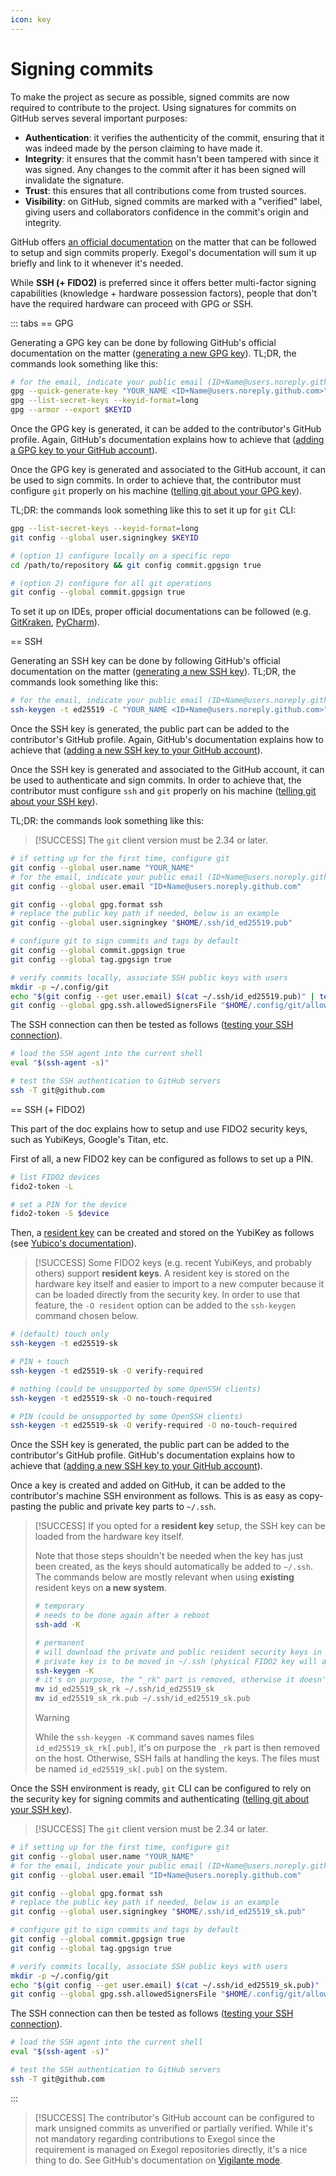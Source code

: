 ```yaml
---
icon: key
---
```


# Signing commits

To make the project as secure as possible, signed commits are now required to contribute to the project. Using signatures for commits on GitHub serves several important purposes:

- **Authentication**: it verifies the authenticity of the commit, ensuring that it was indeed made by the person claiming to have made it.
- **Integrity**: it ensures that the commit hasn't been tampered with since it was signed. Any changes to the commit after it has been signed will invalidate the signature.
- **Trust**: this ensures that all contributions come from trusted sources.
- **Visibility**: on GitHub, signed commits are marked with a "verified" label, giving users and collaborators confidence in the commit's origin and integrity.

GitHub offers [an official documentation](https://docs.github.com/fr/authentication/managing-commit-signature-verification/signing-commits) on the matter that can be followed to setup and sign commits properly. Exegol's documentation will sum it up briefly and link to it whenever it's needed.

While **SSH (+ FIDO2)** is preferred since it offers better multi-factor signing capabilities (knowledge + hardware possession factors), people that don't have the required hardware can proceed with GPG or SSH.

::: tabs
== GPG

Generating a GPG key can be done by following GitHub's official documentation on the matter ([generating a new GPG key](https://docs.github.com/en/authentication/managing-commit-signature-verification/generating-a-new-gpg-key)). TL;DR, the commands look something like this:

```bash
# for the email, indicate your public email (ID+Name@users.noreply.github.com) from https://github.com/settings/emails
gpg --quick-generate-key "YOUR_NAME <ID+Name@users.noreply.github.com>" ed25519 sign 0
gpg --list-secret-keys --keyid-format=long
gpg --armor --export $KEYID
```

Once the GPG key is generated, it can be added to the contributor's GitHub profile. Again, GitHub's documentation explains how to achieve that ([adding a GPG key to your GitHub account](https://docs.github.com/en/authentication/managing-commit-signature-verification/adding-a-gpg-key-to-your-github-account)).

Once the GPG key is generated and associated to the GitHub account, it can be used to sign commits. In order to achieve that, the contributor must configure `git` properly on his machine ([telling git about your GPG key](https://docs.github.com/en/authentication/managing-commit-signature-verification/telling-git-about-your-signing-key)).

TL;DR: the commands look something like this to set it up for `git` CLI:

```bash
gpg --list-secret-keys --keyid-format=long
git config --global user.signingkey $KEYID

# (option 1) configure locally on a specific repo
cd /path/to/repository && git config commit.gpgsign true

# (option 2) configure for all git operations
git config --global commit.gpgsign true
```

To set it up on IDEs, proper official documentations can be followed (e.g. [GitKraken](https://help.gitkraken.com/gitkraken-client/commit-signing-with-gpg/#configure-gpg-in-gitkraken), [PyCharm](https://www.jetbrains.com/help/pycharm/set-up-GPG-commit-signing.html#enable-commit-signing)).

== SSH

Generating an SSH key can be done by following GitHub's official documentation on the matter ([generating a new SSH key](https://docs.github.com/en/authentication/connecting-to-github-with-ssh/generating-a-new-ssh-key-and-adding-it-to-the-ssh-agent)). TL;DR, the commands look something like this:

```bash
# for the email, indicate your public email (ID+Name@users.noreply.github.com) from https://github.com/settings/emails
ssh-keygen -t ed25519 -C "YOUR_NAME <ID+Name@users.noreply.github.com>"
```

Once the SSH key is generated, the public part can be added to the contributor's GitHub profile. Again, GitHub's documentation explains how to achieve that ([adding a new SSH key to your GitHub account](https://docs.github.com/en/authentication/connecting-to-github-with-ssh/adding-a-new-ssh-key-to-your-github-account)).

Once the SSH key is generated and associated to the GitHub account, it can be used to authenticate and sign commits. In order to achieve that, the contributor must configure `ssh` and `git` properly on his machine ([telling git about your SSH key](https://docs.github.com/en/authentication/managing-commit-signature-verification/telling-git-about-your-signing-key#telling-git-about-your-ssh-key)).

TL;DR: the commands look something like this:

>[!SUCCESS]
> The `git` client version must be 2.34 or later.

```bash
# if setting up for the first time, configure git
git config --global user.name "YOUR_NAME"
# for the email, indicate your public email (ID+Name@users.noreply.github.com) from https://github.com/settings/emails
git config --global user.email "ID+Name@users.noreply.github.com"

git config --global gpg.format ssh
# replace the public key path if needed, below is an example
git config --global user.signingkey "$HOME/.ssh/id_ed25519.pub"

# configure git to sign commits and tags by default
git config --global commit.gpgsign true
git config --global tag.gpgsign true

# verify commits locally, associate SSH public keys with users
mkdir -p ~/.config/git
echo "$(git config --get user.email) $(cat ~/.ssh/id_ed25519.pub)" | tee ~/.config/git/allowed_signers
git config --global gpg.ssh.allowedSignersFile "$HOME/.config/git/allowed_signers"
```

The SSH connection can then be tested as follows ([testing your SSH connection](https://docs.github.com/en/authentication/connecting-to-github-with-ssh/testing-your-ssh-connection)).

```bash
# load the SSH agent into the current shell
eval "$(ssh-agent -s)"

# test the SSH authentication to GitHub servers
ssh -T git@github.com
```

== SSH (+ FIDO2)

This part of the doc explains how to setup and use FIDO2 security keys, such as YubiKeys, Google's Titan, etc.

First of all, a new FIDO2 key can be configured as follows to set up a PIN.

```bash
# list FIDO2 devices
fido2-token -L

# set a PIN for the device
fido2-token -S $device
```

Then, a [resident key](https://developers.yubico.com/WebAuthn/WebAuthn_Developer_Guide/Resident_Keys.html) can be created and stored on the YubiKey as follows (see [Yubico's documentation](https://www.yubico.com/blog/github-now-supports-ssh-security-keys/)).

>[!SUCCESS]
> Some FIDO2 keys (e.g. recent YubiKeys, and probably others) support **resident keys**. A resident key is stored on the hardware key itself and easier to import to a new computer because it can be loaded directly from the security key. In order to use that feature, the `-O resident` option can be added to the `ssh-keygen` command chosen below.

```bash
# (default) touch only
ssh-keygen -t ed25519-sk

# PIN + touch
ssh-keygen -t ed25519-sk -O verify-required

# nothing (could be unsupported by some OpenSSH clients)
ssh-keygen -t ed25519-sk -O no-touch-required

# PIN (could be unsupported by some OpenSSH clients)
ssh-keygen -t ed25519-sk -O verify-required -O no-touch-required
```

Once the SSH key is generated, the public part can be added to the contributor's GitHub profile. GitHub's documentation explains how to achieve that ([adding a new SSH key to your GitHub account](https://docs.github.com/en/authentication/connecting-to-github-with-ssh/adding-a-new-ssh-key-to-your-github-account)).

Once a key is created and added on GitHub, it can be added to the contributor's machine SSH environment as follows. This is as easy as copy-pasting the public and private key parts to `~/.ssh`.

>[!SUCCESS]
> If you opted for a **resident key** setup, the SSH key can be loaded from the hardware key itself.
>
> Note that those steps shouldn't be needed when the key has just been created, as the keys should automatically be added to `~/.ssh`. The commands below are mostly relevant when using **existing** resident keys on **a new system**.
> 
> ```bash
> # temporary
> # needs to be done again after a reboot
> ssh-add -K
> 
> # permanent
> # will download the private and public resident security keys in the current directory
> # private key is to be moved in ~/.ssh (physical FIDO2 key will always be needed)
> ssh-keygen -K
> # it's on purpose, the "_rk" part is removed, otherwise it doesn't work.
> mv id_ed25519_sk_rk ~/.ssh/id_ed25519_sk
> mv id_ed25519_sk_rk.pub ~/.ssh/id_ed25519_sk.pub
> ```
> 
> >[!WARNING]
> >While the `ssh-keygen -K` command saves names files `id_ed25519_sk_rk[.pub]`, it's on purpose the `_rk` part is then removed on the host. Otherwise, SSH fails at handling the keys. The files must be named `id_ed25519_sk[.pub]` on the system.

Once the SSH environment is ready, `git` CLI can be configured to rely on the security key for signing commits and authenticating ([telling git about your SSH key](https://docs.github.com/en/authentication/managing-commit-signature-verification/telling-git-about-your-signing-key#telling-git-about-your-ssh-key)).

>[!SUCCESS]
> The `git` client version must be 2.34 or later.

```bash
# if setting up for the first time, configure git
git config --global user.name "YOUR_NAME"
# for the email, indicate your public email (ID+Name@users.noreply.github.com) from https://github.com/settings/emails
git config --global user.email "ID+Name@users.noreply.github.com"

git config --global gpg.format ssh
# replace the public key path if needed, below is an example
git config --global user.signingkey "$HOME/.ssh/id_ed25519_sk.pub"

# configure git to sign commits and tags by default
git config --global commit.gpgsign true
git config --global tag.gpgsign true

# verify commits locally, associate SSH public keys with users
mkdir -p ~/.config/git
echo "$(git config --get user.email) $(cat ~/.ssh/id_ed25519_sk.pub)" | tee ~/.config/git/allowed_signers
git config --global gpg.ssh.allowedSignersFile "$HOME/.config/git/allowed_signers"
```

The SSH connection can then be tested as follows ([testing your SSH connection](https://docs.github.com/en/authentication/connecting-to-github-with-ssh/testing-your-ssh-connection)).

```bash
# load the SSH agent into the current shell
eval "$(ssh-agent -s)"

# test the SSH authentication to GitHub servers
ssh -T git@github.com
```

:::

>[!SUCCESS]
> The contributor's GitHub account can be configured to mark unsigned commits as unverified or partially verified. While it's not mandatory regarding contributions to Exegol since the requirement is managed on Exegol repositories directly, it's a nice thing to do. See GitHub's documentation on [Vigilante mode](https://docs.github.com/en/authentication/managing-commit-signature-verification/displaying-verification-statuses-for-all-of-your-commits).
